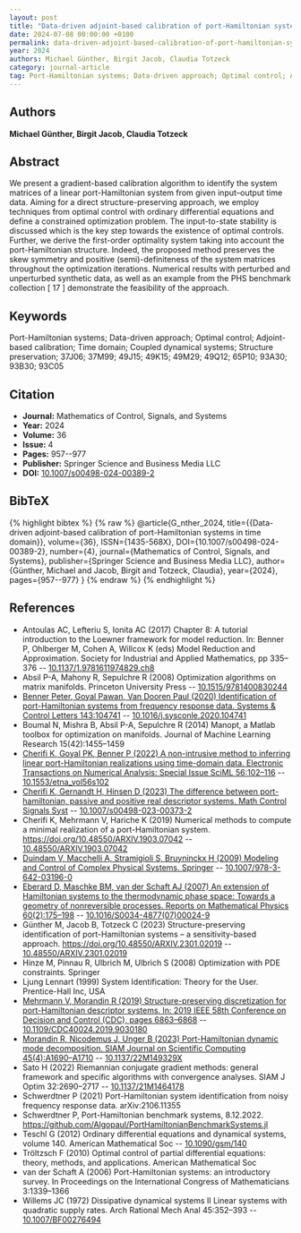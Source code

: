 ```yaml
---
layout: post
title: "Data-driven adjoint-based calibration of port-Hamiltonian systems in time domain"
date: 2024-07-08 00:00:00 +0100
permalink: data-driven-adjoint-based-calibration-of-port-hamiltonian-systems-in-time-domain
year: 2024
authors: Michael Günther, Birgit Jacob, Claudia Totzeck
category: journal-article
tag: Port-Hamiltonian systems; Data-driven approach; Optimal control; Adjoint-based calibration; Time domain; Coupled dynamical systems; Structure preservation; 37J06; 37M99; 49J15; 49K15; 49M29; 49Q12; 65P10; 93A30; 93B30; 93C05
---
```

 
## Authors
**Michael Günther, Birgit Jacob, Claudia Totzeck**
 
## Abstract
We present a gradient-based calibration algorithm to identify the system matrices of a linear port-Hamiltonian system from given input–output time data. Aiming for a direct structure-preserving approach, we employ techniques from optimal control with ordinary differential equations and define a constrained optimization problem. The input-to-state stability is discussed which is the key step towards the existence of optimal controls. Further, we derive the first-order optimality system taking into account the port-Hamiltonian structure. Indeed, the proposed method preserves the skew symmetry and positive (semi)-definiteness of the system matrices throughout the optimization iterations. Numerical results with perturbed and unperturbed synthetic data, as well as an example from the PHS benchmark collection [ 17 ] demonstrate the feasibility of the approach.
 
## Keywords
Port-Hamiltonian systems; Data-driven approach; Optimal control; Adjoint-based calibration; Time domain; Coupled dynamical systems; Structure preservation; 37J06; 37M99; 49J15; 49K15; 49M29; 49Q12; 65P10; 93A30; 93B30; 93C05
 
## Citation
- **Journal:** Mathematics of Control, Signals, and Systems
- **Year:** 2024
- **Volume:** 36
- **Issue:** 4
- **Pages:** 957--977
- **Publisher:** Springer Science and Business Media LLC
- **DOI:** [10.1007/s00498-024-00389-2](https://doi.org/10.1007/s00498-024-00389-2)
 
## BibTeX
{% highlight bibtex %}
{% raw %}
@article{G_nther_2024,
  title={{Data-driven adjoint-based calibration of port-Hamiltonian systems in time domain}},
  volume={36},
  ISSN={1435-568X},
  DOI={10.1007/s00498-024-00389-2},
  number={4},
  journal={Mathematics of Control, Signals, and Systems},
  publisher={Springer Science and Business Media LLC},
  author={Günther, Michael and Jacob, Birgit and Totzeck, Claudia},
  year={2024},
  pages={957--977}
}
{% endraw %}
{% endhighlight %}
 
## References
- Antoulas AC, Lefteriu S, Ionita AC (2017) Chapter 8: A tutorial introduction to the Loewner framework for model reduction. In: Benner P, Ohlberger M, Cohen A, Willcox K (eds) Model Reduction and Approximation. Society for Industrial and Applied Mathematics, pp 335–376 -- [10.1137/1.9781611974829.ch8](https://doi.org/10.1137/1.9781611974829.ch8)
- Absil P-A, Mahony R, Sepulchre R (2008) Optimization algorithms on matrix manifolds. Princeton University Press -- [10.1515/9781400830244](https://doi.org/10.1515/9781400830244)
- [Benner Peter, Goyal Pawan, Van Dooren Paul (2020) Identification of port-Hamiltonian systems from frequency response data. Systems & Control Letters 143:104741](identification-of-port-hamiltonian-systems-from-frequency-response-data) -- [10.1016/j.sysconle.2020.104741](https://doi.org/10.1016/j.sysconle.2020.104741)
- Boumal N, Mishra B, Absil P-A, Sepulchre R (2014) Manopt, a Matlab toolbox for optimization on manifolds. Journal of Machine Learning Research 15(42):1455–1459
- [Cherifi K, Goyal PK, Benner P (2022) A non-intrusive method to inferring linear port-Hamiltonian realizations using time-domain data. Electronic Transactions on Numerical Analysis: Special Issue SciML 56:102–116](a-non-intrusive-method-to-inferring-linear-port-hamiltonian-realizations-using-time-domain-data) -- [10.1553/etna_vol56s102](https://doi.org/10.1553/etna_vol56s102)
- [Cherifi K, Gernandt H, Hinsen D (2023) The difference between port-hamiltonian, passive and positive real descriptor systems. Math Control Signals Syst](the-difference-between-port-hamiltonian-passive-and-positive-real-descriptor-systems) -- [10.1007/s00498-023-00373-2](https://doi.org/10.1007/s00498-023-00373-2)
- Cherifi K, Mehrmann V, Hariche K (2019) Numerical methods to compute a minimal realization of a port-Hamiltonian system. https://doi.org/10.48550/ARXIV.1903.07042 -- [10.48550/ARXIV.1903.07042](https://doi.org/10.48550/ARXIV.1903.07042)
- [Duindam V, Macchelli A, Stramigioli S, Bruyninckx H (2009) Modeling and Control of Complex Physical Systems. Springer](modeling-and-control-of-complex-physical-systems) -- [10.1007/978-3-642-03196-0](https://doi.org/10.1007/978-3-642-03196-0)
- [Eberard D, Maschke BM, van der Schaft AJ (2007) An extension of Hamiltonian systems to the thermodynamic phase space: Towards a geometry of nonreversible processes. Reports on Mathematical Physics 60(2):175–198](an-extension-of-hamiltonian-systems-to-the-thermodynamic-phase-space-towards-a-geometry-of-nonreversible-processes) -- [10.1016/S0034-4877(07)00024-9](https://doi.org/10.1016/S0034-4877(07)00024-9)
- Günther M, Jacob B, Totzeck C (2023) Structure-preserving identification of port-Hamiltonian systems – a sensitivity-based approach. https://doi.org/10.48550/ARXIV.2301.02019 -- [10.48550/ARXIV.2301.02019](https://doi.org/10.48550/ARXIV.2301.02019)
- Hinze M, Pinnau R, Ulbrich M, Ulbrich S (2008) Optimization with PDE constraints. Springer
- Ljung Lennart (1999) System Identification: Theory for the User. Prentice-Hall Inc, USA
- [Mehrmann V, Morandin R (2019) Structure-preserving discretization for port-Hamiltonian descriptor systems. In: 2019 IEEE 58th Conference on Decision and Control (CDC), pages 6863–6868](structure-preserving-discretization-for-port-hamiltonian-descriptor-systems) -- [10.1109/CDC40024.2019.9030180](https://doi.org/10.1109/CDC40024.2019.9030180)
- [Morandin R, Nicodemus J, Unger B (2023) Port-Hamiltonian dynamic mode decomposition. SIAM Journal on Scientific Computing 45(4):A1690–A1710](port-hamiltonian-dynamic-mode-decomposition) -- [10.1137/22M149329X](https://doi.org/10.1137/22M149329X)
- Sato H (2022) Riemannian conjugate gradient methods: general framework and specific algorithms with convergence analyses. SIAM J Optim 32:2690–2717 -- [10.1137/21M1464178](https://doi.org/10.1137/21M1464178)
- Schwerdtner P (2021) Port-Hamiltonian system identification from noisy frequency response data. arXiv:2106.11355
- Schwerdtner P, Port-Hamiltonian benchmark systems, 8.12.2022. https://github.com/Algopaul/PortHamiltonianBenchmarkSystems.jl
- Teschl G (2012) Ordinary differential equations and dynamical systems, volume 140. American Mathematical Soc -- [10.1090/gsm/140](https://doi.org/10.1090/gsm/140)
- Tröltzsch F (2010) Optimal control of partial differential equations: theory, methods, and applications. American Mathematical Soc
- van der Schaft A (2006) Port-Hamiltonian systems: an introductory survey. In Proceedings on the International Congress of Mathematicians 3:1339–1366
- Willems JC (1972) Dissipative dynamical systems II Linear systems with quadratic supply rates. Arch Rational Mech Anal 45:352–393 -- [10.1007/BF00276494](https://doi.org/10.1007/BF00276494)

